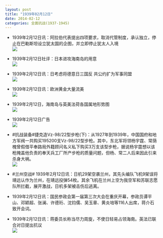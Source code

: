 ```yaml
---
layout: post
title: "1939年02月12日"
date: 2014-02-12
categories: 全面抗战(1937-1945)
---
```


<meta name="referrer" content="no-referrer" />

- 1939年2月12日讯：阿拉伯代表提出四项要求，取消代管制度，承认独立，停止在巴勒斯坦设立犹太国的企图，并立即停止犹太人入境 <br/><img src="https://ww2.sinaimg.cn/large/aca367d8jw1edgy1zb1lrj206m0j8jub.jpg" />

- 1939年2月12日社评：日本进攻海南岛的用意 <br/><img src="https://ww2.sinaimg.cn/large/aca367d8jw1edgwblepv1j20ol0y1wxy.jpg" />

- 1939年2月12日讯：日考虑将德意日三国反 共公约扩为军事同盟 <br/><img src="https://ww1.sinaimg.cn/large/aca367d8jw1edgul6mpb0j20820bj0u6.jpg" />

- 1939年2月12日讯：欧洲黄金大量流美 <br/><img src="https://ww4.sinaimg.cn/large/aca367d8jw1edglwzhpghj206j0bljsj.jpg" />

- 1939年2月12日，海南岛与英美法荷各国属地形势图 <br/><img src="https://ww2.sinaimg.cn/large/aca367d8jw1edggpsu5d1j20hu0hagoz.jpg" />

- 1939年2月12日广告 <br/><img src="https://ww4.sinaimg.cn/large/aca367d8jw1edgezbb8bfj209o0gomzd.jpg" />

- #抗战装备#捷克造Vz-98/22型步枪(下)：从1927年到1939年，中国国府和地方军阀一共购买195200支Vz-98/22型步枪。其中，东北军将领杨宇霆、常荫槐曾假借平奉路局外籍顾问名义私下购买3万支该型步枪，据说杨宇霆想以该枪掩盖他负责的奉天兵工厂所产步枪的质量问题，但杨、常二人后来因此引来杀身大祸。 <br/><img src="https://ww3.sinaimg.cn/large/aca367d8jw1edgd8pk4rhj203y0cpt9d.jpg" />

- #兰州空战# 1939年2月12日讯：日机29架空袭兰州，其先头编队飞机9架误将靖远认作为兰州，在靖远投弹54枚。其余飞机在兰州上空为我空军和苏联志愿队所拦截，展开激战，日机多架被击伤后逃离。 

- 1939年2月12日讯：国民参政会第一届第三次大会在重庆开幕，参政员谭平山、邓颖超、张澜、许德珩、沈钧儒、吴玉章、黄炎培等116人出席，蒋介石致开会词。 

- 1939年2月12日讯：蒋委员长称当尽力周旋，不使日轻易占领海南。英法已联合对日提出抗议 <br/><img src="https://ww1.sinaimg.cn/large/aca367d8jw1edg81ijkifj207p1ra14x.jpg" />

